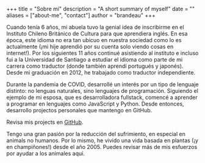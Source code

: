 +++
title = "Sobre mí"
description = "A short summary of myself"
date = ""
aliases = ["about-me", "contact"]
author = "brandeau"
+++

Cuando tenía 6 años, mi abuela tuvo la genial idea de inscribirme en el Instituto Chileno Británico de Cultura para que aprendiera inglés. En esa época, este idioma no era tan ubicuo en nuestra sociedad como lo es actualmente (¡mi hije aprendió por su cuenta solo viendo cosas en internet!). Por los siguientes 11 años continué asistiendo al instituto e incluso fui a la Universidad de Santiago a estudiar el idioma como parte de mi carrera como traductor (donde también aprendí portugués y japonés). Desde mi graduación en 2012, he trabajado como traductor independiente.

Durante la pandemia de COVID, desarrollé un interés por un tipo de lenguaje distinto: no lenguas naturales, sino lenguajes de programación. Siguiendo el ejemplo de mi esposa, que es desarrolladora fullstack, comencé a aprender a programar en lenguajes como JavaScript y Python. Desde entonces, desarrollo projectos personales que mantengo en GitHub.

Revisa mis projects en [GitHub](https://github.com/Brandeau).

Tengo una gran pasión por la reducción del sufrimiento, en especial en animals no humanos. Por lo mismo, he vivido una vida basada en plantas (¡y en champiñones!) desde el año 2005. Puedes revisar más de mis esfuerzos por ayudar a los animales aquí. 